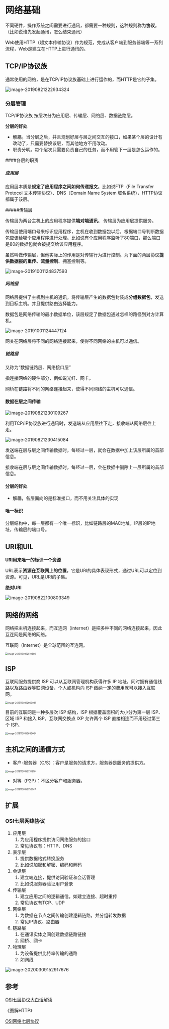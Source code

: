 # 网络基础

不同硬件，操作系统之间需要进行通讯，都需要一种规则，这种规则称为**协议**。（比如说谁先发起通讯，怎么结束通讯）

Web使用HTTP（超文本传输协议）作为规范，完成从客户端到服务器端等一系列流程，Web是建立在HTTP上进行通讯的。



## TCP/IP协议族

通常使用的网络，是在TCP/IP协议族基础上进行运作的，而HTTP是它的子集。

![image-20190821222934324](http://ww3.sinaimg.cn/large/006y8mN6gy1g67o5vuh18j31b20pwkaj.jpg)



### 分层管理

TCP/IP协议族 按层次分为应用层、传输层、网络层、数据链路层。



**分层的好处**

- 解耦。当分层之后，并且规划好层与层之间交互的接口，如果某个层的设计有改动了，只需要替换该层，而其他地方不用改动。
- 职责分明。每个层次只需要负责自己的任务，而不用管下一层是怎么运作的。



####各层的职责

##### 应用层

应用层本质是**规定了应用程序之间如何传递报文**。比如说FTP（File Transfer Protocol  文本传输协议）、DNS（Domain Name System  域名系统），HTTP协议 都属于该层。



#####传输层

传输层为两台主机上的应用程序提供**端对端通讯**。 传输层为应用层提供服务。

传输层使用端口号来标识应用程序，主机在收到数据包以后，根据端口号判断数据包应该给哪个应用程序进行处理。比如说有个应用程序监听了80端口，那么端口是80的数据包就会被提交给该应用程序。

虽然叫做传输层，但他实际上的作用是对传输行为进行控制。为下面的两层协议**提供数据报的重传、流量控制**、拥塞控制等。

![image-20191001124837593](https://tva1.sinaimg.cn/large/006y8mN6gy1g7imofg1daj30we0lan3e.jpg)





##### 网络层

网络层提供了主机到主机的通讯，将传输层产生的数据包封装成**分组数据包**，发送到目标主机。并且提供路由选择能力。

数据包是网络传输的最小数据单位，该层规定了数据包通过怎样的路径到对方计算机。

![image-20191001124447124](https://tva1.sinaimg.cn/large/006y8mN6gy1g7imolwq8kj31120ey79o.jpg)

网关在网络层将不同的网络连接起来，使得不同网络的主机可以通信。





##### 链路层

又称为“数据链路层、网络接口层”

指连接网络的硬件部分，例如说光纤、网卡。

网桥在链路将不同的网络连接起来，使得不同网络的主机可以通信。





#### 数据在层之间传输

![image-20190821230109267](http://ww2.sinaimg.cn/large/006y8mN6gy1g67p2qouygj31330u04c5.jpg)

利用TCP/IP协议族进行通讯时，发送端从应用层往下走，接收端从网络层往上走。



![image-20190821230415084](http://ww2.sinaimg.cn/large/006y8mN6gy1g67p5zsnymj30yo0u0e3k.jpg)

发送端在层与层之间传输数据时，每经过一层，就会在数据中加上该层所属的首部信息。

接收端在层与层之间传输数据时，每经过一层，会在数据中删除上一层所属的首部信息。



#### 分层的好处

- 解耦，各层面向的是标准接口，而不用关注具体的实现



#### 唯一标识

分层结构中，每一层都有一个唯一标识，比如链路层的MAC地址，IP层的IP地址，传输层的端口号。









## URI和UIL

**URI用来唯一的标识一个资源**

URL表示**资源在互联网上的位置**，它是URI的具体表现形式，通过URL可以定位到资源。可见，URL是URI的子集。



**绝对URI**

![image-20190822100803349](http://ww2.sinaimg.cn/large/006y8mN6gy1g688cnhcccj30ld04ujts.jpg)











## 网络的网络

网络把主机连接起来，而互连网（internet）是把多种不同的网络连接起来，因此互连网是网络的网络。

互联网（Internet）是全球范围的互连网。

<img src="https://tva1.sinaimg.cn/large/006tNbRwgy1g9g3hf6vmrj30p60guwmr.jpg" alt="image-20191130152510686" style="zoom:50%;" />



## ISP

互联网服务提供商 ISP 可以从互联网管理机构获得许多 IP 地址，同时拥有通信线路以及路由器等联网设备，个人或机构向 ISP 缴纳一定的费用就可以接入互联网。

<img src="https://tva1.sinaimg.cn/large/006tNbRwgy1g9g3icc848j30s60c23zi.jpg" alt="image-20191130152603931" style="zoom:50%;" />

目前的互联网是一种多层次 ISP 结构，ISP 根据覆盖面积的大小分为第一层 ISP、区域 ISP 和接入 ISP。互联网交换点 IXP 允许两个 ISP 直接相连而不用经过第三个 ISP。

<img src="https://tva1.sinaimg.cn/large/006tNbRwgy1g9g3ivlbf9j30rc0h0q5g.jpg" alt="image-20191130152632664" style="zoom:50%;" />





## 主机之间的通信方式

- 客户-服务器（C/S）：客户是服务的请求方，服务器是服务的提供方。

<img src="https://tva1.sinaimg.cn/large/006tNbRwgy1g9g3jvhnshj30es0bu0uy.jpg" alt="image-20191130152731876" style="zoom:50%;" />



- 对等（P2P）：不区分客户和服务器。

<img src="https://tva1.sinaimg.cn/large/006tNbRwgy1g9g3k968g1j30bw0b4gnx.jpg" alt="image-20191130152753747" style="zoom:50%;" />









## 扩展



### OSI七层网络协议

1. 应用层
   1. 为应用程序提供访问网络服务的接口
   2. 常见协议有：HTTP、DNS
2. 表示层
   1. 提供数据格式转换服务
   2. 比如说加密和解密、编码和解码
3. 会话层
   1. 建立端连接，提供访问验证和会话管理
   2. 比如说服务器验证用户登录
4. 传输层
   1. 建立应用之间的逻辑通信。如建立连接、超时重传
   2. 常见协议有TCP、UDP
5. 网络层
   1. 为数据在节点之间传输创建逻辑链路，并分组转发数据
   2. 常见IP协议、路由器
6. 链路层
   1. 在通讯实体之间创建数据链路链接
   2. 网桥、网卡
7. 物理层
   1. 为设备提供比特率传输的通路
   2. 如网线

![image-20200309152917676](https://tva1.sinaimg.cn/large/00831rSTgy1gcnpkl7rc4j30ox0hr7i1.jpg)













## 参考

[OSI七层协议大白话解读](https://blog.csdn.net/taotongning/article/details/81352985)

《图解HTTP》

[OSI网络七层协议](https://www.jianshu.com/p/f101efce37e2)

